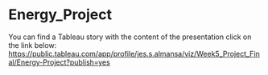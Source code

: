 # Energy_Project
You can find a Tableau story with the content of the presentation click on the link below:
https://public.tableau.com/app/profile/jes.s.almansa/viz/Week5_Project_Final/Energy-Project?publish=yes

